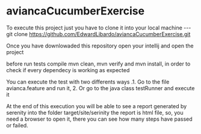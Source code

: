 # aviancaCucumberExercise

To execute this project just you have to clone it into your local machine --- git clone https://github.com/EdwardLibardo/aviancaCucumberExercise.git

Once you have downlowaded this repository open your intellij and open the project

before run tests compile mvn clean, mvn verify and mvn install, in order to check if every dependecy is working as expected

You can execute the test with two differents ways
.1. Go to the file avianca.feature and run it, 
 2. Or go to the java class testRunner and execute it

At the end of this execution you will be able to see a report generated by serenity into the folder target/site/serinity
the report is html file, so, you need a browser to open it, there you can see how many steps have passed or failed.
